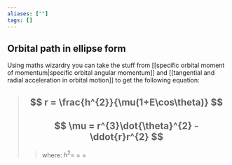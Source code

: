```yaml
---
aliases: [""]
tags: []
---
```


## Orbital path in ellipse form

Using maths wizardry you can take the stuff from [[specific orbital moment of momentum|specific orbital angular momentum]] and [[tangential and radial acceleration in orbital motion]] to get the following equation:

> ## $$ r = \frac{h^{2}}{\mu(1+E\cos\theta)} $$ 
> ## $$ \mu = r^{3}\dot{\theta}^{2} - \ddot{r}r^{2}  $$
>> where:
>> $h^{2}=$ 
>> $=$
>> $=$
